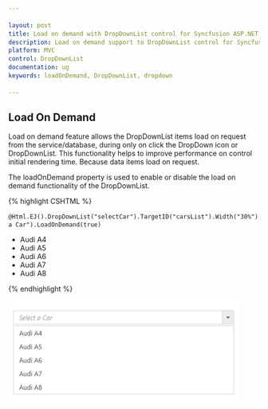 ```yaml
---

layout: post
title: Load on demand with DropDownList control for Syncfusion ASP.NET MVC
description: Load on demand support to DropDownList control for Syncfusion ASP.NET MVC
platform: MVC
control: DropDownList
documentation: ug
keywords: loadOnDemand, DropDownList, dropdown

---
```


## Load On Demand

Load on demand feature allows the DropDownList items load on request from the service/database, during only on click the DropDown icon or DropDownList. This functionality helps to improve performance on control initial rendering time. Because data items load on request. 

The loadOnDemand property is used to enable or disable the load on demand functionality of the DropDownList.

{% highlight CSHTML %}

    @Html.EJ().DropDownList("selectCar").TargetID("carsList").Width("30%").WatermarkText("Select a Car").LoadOnDemand(true)
<div id="carsList">
    <ul>
        <li>Audi A4</li>
        <li>Audi A5</li>
        <li>Audi A6</li>
        <li>Audi A7</li>
        <li>Audi A8</li>
    </ul>
</div>

     
{% endhighlight %}

![](LoadOnDemand_images/loadondemand.png)

